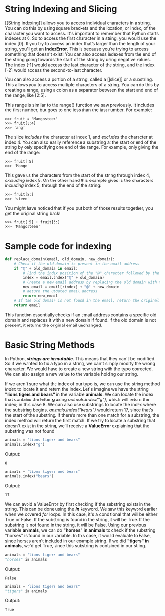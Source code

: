 # String Indexing and Slicing

[[String indexing]] allows you to access individual characters in a string. You can do this by using square brackets and the location, or index, of the character you want to access. It's important to remember that Python starts indexes at 0. So to access the first character in a string, you would use the index [0]. If you try to access an index that’s larger than the length of your string, you’ll get an **IndexError**. This is because you’re trying to access something that doesn't exist! You can also access indexes from the end of the string going towards the start of the string by using negative values. The index [-1] would access the last character of the string, and the index [-2] would access the second-to-last character.

You can also access a portion of a string, called a [[slice]] or a substring. This allows you to access multiple characters of a string. You can do this by creating a range, using a colon as a separator between the start and end of the range, like [2:5].

This range is similar to the range() function we saw previously. It includes the first number, but goes to one less than the last number. For example:

```
>>> fruit = "Mangosteen" 
>>> fruit[1:4] 
>>> 'ang'
```

The slice _includes_ the character at index 1, and _excludes_ the character at index 4. You can also easily reference a substring at the start or end of the string by only specifying one end of the range. For example, only giving the end of the range:

```
>>> fruit[:5] 
>>> 'Mango'
```

This gave us the characters from the start of the string through index 4, _excluding_ index 5. On the other hand this example gives is the characters _including_ index 5, through the end of the string:

```
>>> fruit[5:] 
>>> 'steen'
```

You might have noticed that if you put both of those results together, you get the original string back!

```
>>> fruit[:5] + fruit[5:] 
>>> 'Mangosteen'
```

# Sample code for indexing

```python
def replace_domain(email, old_domain, new_domain):
    # Check if the old domain is present in the email address
    if "@" + old_domain in email:
        # Find the index position of the "@" character followed by the old domain
        index = email.index("@" + old_domain)
        # Create a new email address by replacing the old domain with the new domain
        new_email = email[:index] + "@" + new_domain
        # Return the updated email address
        return new_email
    # If the old domain is not found in the email, return the original email
    return email
```

This function essentially checks if an email address contains a specific old domain and replaces it with a new domain if found. If the old domain is not present, it returns the original email unchanged.

# Basic String Methods

In Python, ***strings are immutable***. This means that they can't be modified. So if we wanted to fix a typo in a string, we can't simply modify the wrong character. We would have to create a new string with the typo corrected. We can also assign a new value to the variable holding our string.

If we aren't sure what the index of our typo is, we can use the string method _index_ to locate it and return the index. Let's imagine we have the string **"lions tigers and bears"** in the variable **animals**. We can locate the index that contains the letter **g** using _animals.index("g")_, which will return the index; in this case 8. We can also use substrings to locate the index where the substring begins. _animals.index("bears")_ would return 17, since that’s the start of the substring. If there’s more than one match for a substring, the index method will return the first match. If we try to locate a substring that doesn't exist in the string, we’ll receive a **ValueError** explaining that the substring was not found.

```python
animals = "lions tigers and bears"
animals.index("g")
```
Output:
```
8
```


```python
animals = "lions tigers and bears"
animals.index("bears")
```
Output:
```
17
```

We can avoid a ValueError by first checking if the substring exists in the string. This can be done using the _**in**_ keyword. We saw this keyword earlier when we covered _for_ loops. In this case, it's a conditional that will be either True or False. If the substring is found in the string, it will be True. If the substring is not found in the string, it will be False. Using our previous variable **animals**, we can do **"horses"** **in animals** to check if the substring "horses" is found in our variable. In this case, it would evaluate to False, since horses aren’t included in our example string. If we did **"tigers" in animals**, we'd get True, since this substring is contained in our string.

```python
animals = "lions tigers and bears"
"horses" in animals
```
Output:
```
False
```


```python
animals = "lions tigers and bears"
"tigers" in animals
```
Output:
```
True
```

